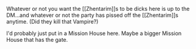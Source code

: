 Whatever or not you want the [[Zhentarim]]s to be dicks here is up to the DM…and whatever or not the party has pissed off the [[Zhentarim]]s anytime. (Did they kill that Vampire?)

I'd probably just put in a Mission House here. Maybe a bigger Mission House that has the gate.
